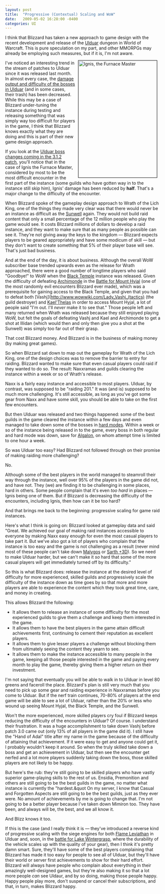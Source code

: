 ```yaml
---
layout: post
title:  "Progressive (Contextual) Scaling and WoW"
date:   2009-05-02 16:28:00 -0400
categories: UI
---
```


I think that Blizzard has taken a new approach to game design with the recent development and release of the [Ulduar](http://www.wowwiki.com/Ulduar_(instance)) dungeon in World of Warcraft. This is pure speculation on my part, and other MMORPGs may already be employing such measures, but if it is, I'm not aware.

<img src="/assets/postImages/ignis.jpg" align="right" width="255" height="378" border="1" hspace="10" alt="Ignis, the Furnace Master">I've noticed an interesting trend in the stream of patches to Ulduar since it was released last month. In almost every case, the [damage output and difficulty of the bosses in Ulduar](http://www.mmo-champion.com/index.php?topic=52581.0) (and in some cases, their trash) has been decreased. While this may be a case of Blizzard under-tuning the instance during testing and releasing something that was simply way too difficult for players in the game, I think that Blizzard knows exactly what they are doing and this is part of their new game design approach.

If you look at the [Ulduar boss changes coming in the 3.1.2 patch](http://www.mmo-champion.com/index.php?topic=52895.0), you'll notice that in the case of Ignis the Furnace Master, considered by most to be the most difficult encounter in the first part of the instance (some guilds who have gotten way in to the instance still skip him), Ignis' damage has been reduced by **half**. That's a major change to the difficulty of the encounter.

When Blizzard spoke of the gameplay design approach to Wrath of the Lich King, one of the things they made very clear was that there would never be an instance as difficult as the [Sunwell](http://www.wowwiki.com/Sunwell_Plateau) again. They would not build raid content that only a small percentage of the 12 million people who play the game would see. It costs Blizzard millions of dollars to develop a raid instance, and they want to make sure that as many people as possible can see it. They're not giving away the keys to the kingdom &mdash; Blizzard expects players to be geared appropriately and have some modicum of skill &mdash; but they don't want to create something that 5% of their player base will see. That's just bad business.

And at the end of the day, it is about business. Although the overall WoW subscriber base trended upwards even as the release for Wrath approached, there were a good number of longtime players who said &quot;Goodbye!&quot; to WoW when the [Black Temple](http://www.wowwiki.com/Black_Temple) instance was released.  Given the difficulty of defeating [Archimonde](http://www.wowwiki.com/Archimonde_(tactics)) in the [Battle for Mount Hyjal](http://www.wowwiki.com/Battle_for_Mount_Hyjal) (one of the most randomly evil encounters Blizzard ever made), which was a prerequisite for gaining access to the Black Temple, and given that you had to defeat both [Vashj](http://www.wowwiki.com/Lady_Vashj_(tactics) (the guild destroyer) and [Kael'Thelas](http://www.wowwiki.com/Kael%27thas_Sunstrider_(tactics)) in order to access Mount Hyjal, a lot of people said &quot;I'm out. I'll *never* make it to see that.&quot; Those people left and many returned when Wrath was released because they still enjoyed playing WoW, but felt the goals of defeating Vashj and Kael and Archimonde to get a shot at Illidan (which would then and only then give you a shot at the Sunwell) was simply too far out of their grasp.

That cost Blizzard money. And Blizzard is in the business of making money (by making great games).

So when Blizzard sat down to map out the gameplay for Wrath of the Lich King, one of the design choices was to remove the barrier to entry for raiding. Blizzard wanted to make sure that even casual players could raid if they wanted to do so. The result: Naxxramas and guilds clearing the instance within a week or so of Wrath's release. 

Naxx is a fairly easy instance and accessible to most players. Ulduar, by contrast, was supposed to be &quot;raiding 201.&quot; It was (and is) supposed to be much more challenging. It's still accessible, as long as you've got some gear from Naxx and have some skill, you should be able to take on the first few encounters.

But then Ulduar was released and two things happened: some of the best guilds in the game cleared the instance within a few days and even managed to take down some of the bosses in [hard modes](http://www.wowwiki.com/Hard_mode). Within a week or so of the instance being released in to the game, every boss in both regular and hard mode was down, save for [Algalon](http://www.wowwiki.com/Algalon), on whom attempt time is limited to one hour a week.

So was Ulduar too easy? Had Blizzard not followed through on their promise of making raiding more challenging?

No.

Although some of the best players in the world managed to steamroll their way through the instance, well over 95% of the players in the game did not, and have not. They (we) are finding it to be challenging in some places, hard in others. Some people complain that it's even *too hard* in places &mdash; Ignis being one of them. But if Blizzard is decreasing the difficulty of the encounters, including Ignis, then how can it be too hard?

And that brings me back to the beginning: progressive scaling for game raid instances.

Here's what I think is going on: Blizzard looked at gameplay data and said &quot;Great. We achieved our goal of making raid instances accessible to everyone by making Naxx easy enough for even the most casual players to take part it. But we've also got a lot of players who complain that the instance is too easy and the game is not challenging as a result (never mind most of these people can't take down [Malygos](http://www.wowwiki.com/Malygos_(tactics)) or [Sarth +3D](http://www.wowwiki.com/Sartharion#Engaging_With_Drakes_Still_Alive)). So we need to make Ulduar harder, but we can't make it *so* hard that some of the more casual players will get immediately turned off by its difficulty.&quot;

So this is what Blizzard does: release the instance at the desired level of difficulty for more experienced, skilled guilds and progressively scale the difficulty of the instance down as time goes by so that more and more players are able to experience the content which they took great time, care, and money in creating.

This allows Blizzard the following:

- It allows them to release an instance of some difficulty for the most experienced guilds to give them a challenge and keep them interested in the game.
- It allows them to have the best players in the game attain difficult achievements first, continuing to cement their reputation as excellent players.
- It allows them to give lesser players a challenge without blocking them from ultimately seeing the content they yearn to see.
- It allows them to make the instance accessible to many people in the game, keeping all those people interested in the game and paying every month to play the game, thereby giving them a higher return on their investment.

I'm not saying that eventually you will be able to walk in to Ulduar in level 80 greens and faceroll the place. Blizzard's plan is still very much that you need to pick up some gear and raiding experience in Naxxramas before you come to Ulduar. But if the nerf train continues, 70-80% of players at the end game will be able to see a lot of Ulduar, rather than the 20% or less who wound up seeing Mount Hyjal, the Black Temple, and the Sunwell.

Won't the more experienced, more skilled players cry foul if Blizzard keeps reducing the difficulty of the encounters in Ulduar? Of course. I understand their frustration. It was a huge accomplishment to take down Vashj before patch 3.0 came out (only 13% of all players in the game did it). I still have the &quot;Hand of Adal&quot; title after my name in the game because of the difficulty of attaining that achievement. If it were easy to get and anyone could get it, I probably wouldn't keep it around. So when the truly skilled take down a boss and get an achievement in Ulduar, but then see the encounter get nerfed and a lot more players suddenly taking down the boss, those skilled players are not likely to be happy.

But here's the rub: they're still going to be skilled players who have vastly superior game-playing skills to the rest of us. Ensidia, Premonition and others are still going to be the best guilds in the game, no matter what instance is currently the &quot;hardest.&quot On my server, I know that Casual and Forgotten Aspects are still going to be the best guilds, just as they ever were. No amount of achievements by me is going to change that. I'm not going to be a better player because I've taken down Mimiron too. They have been, and always will be, the best, and we all know it.

And Blizz knows it too.

If this is the case (and I really think it is &mdash; they've introduced a reverse kind of progressive scaling with the siege engines for both [Flame Leviathan](http://www.wowwiki.com/Flame_Leviathan) in Ulduar and, soon, in the [battle for Lake Wintergrasp](http://www.wowwiki.com/Wintergrasp),  where the durability of the vehicle scales up with the quality of your gear), then I think it's pretty damn smart. Sure, they'll have some of the best players complaining that Blizzard has made it too easy for people to see all of Ulduar, but they'll have their world or server first achievements to show for their hard effort. Blizzard will always have people who complain about everything in their amazingly well-designed games, but they're also making it so that a lot more people *can* see Uldaur, and by so doing, making those people happy. Happy people play more, don't suspend or cancel their subscriptions, and that, in turn, makes Blizzard happy.